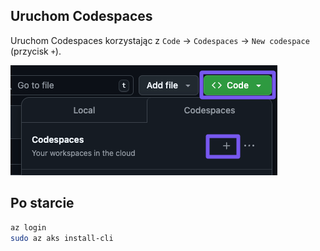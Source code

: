 
## Uruchom Codespaces

Uruchom Codespaces korzystając z `Code` -> `Codespaces` -> `New codespace` (przycisk `+`).

![](imgs/run-codespaces.png)

## Po starcie

```bash
az login
sudo az aks install-cli
```